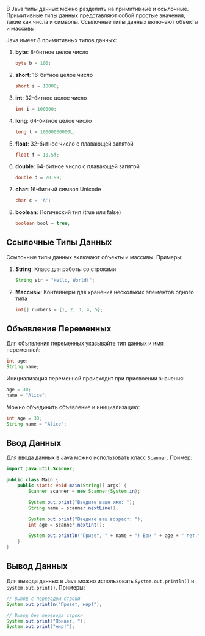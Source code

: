 В Java типы данных можно разделить на примитивные и ссылочные. Примитивные типы данных представляют собой простые значения, такие как числа и символы. Ссылочные типы данных включают объекты и массивы.

Java имеет 8 примитивных типов данных:


1. **byte**: 8-битное целое число
   ```java
   byte b = 100;
   ```

2. **short**: 16-битное целое число
   ```java
   short s = 10000;
   ```

3. **int**: 32-битное целое число
   ```java
   int i = 100000;
   ```

4. **long**: 64-битное целое число
   ```java
   long l = 10000000000L;
   ```

5. **float**: 32-битное число с плавающей запятой
   ```java
   float f = 10.5f;
   ```

6. **double**: 64-битное число с плавающей запятой
   ```java
   double d = 20.99;
   ```

7. **char**: 16-битный символ Unicode
   ```java
   char c = 'A';
   ```

8. **boolean**: Логический тип (true или false)
   ```java
   boolean bool = true;
   ```

## Ссылочные Типы Данных

Ссылочные типы данных включают объекты и массивы. Примеры:

1. **String**: Класс для работы со строками
   ```java
   String str = "Hello, World!";
   ```

2. **Массивы**: Контейнеры для хранения нескольких элементов одного типа
   ```java
   int[] numbers = {1, 2, 3, 4, 5};
   ```

## Объявление Переменных

Для объявления переменных указывайте тип данных и имя переменной:

```java
int age;
String name;
```

Инициализация переменной происходит при присвоении значения:

```java
age = 30;
name = "Alice";
```

Можно объединить объявление и инициализацию:

```java
int age = 30;
String name = "Alice";
```

## Ввод Данных

Для ввода данных в Java можно использовать класс `Scanner`. Пример:

```java
import java.util.Scanner;

public class Main {
    public static void main(String[] args) {
        Scanner scanner = new Scanner(System.in);

        System.out.print("Введите ваше имя: ");
        String name = scanner.nextLine();

        System.out.print("Введите ваш возраст: ");
        int age = scanner.nextInt();

        System.out.println("Привет, " + name + "! Вам " + age + " лет.");
    }
}
```

## Вывод Данных

Для вывода данных в Java можно использовать `System.out.println()` и `System.out.print()`. Примеры:

```java
// Вывод с переводом строки
System.out.println("Привет, мир!");

// Вывод без перевода строки
System.out.print("Привет, ");
System.out.print("мир!");
```
